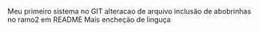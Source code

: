 Meu primeiro sistema no GIT
alteracao de arquivo
inclusão de abobrinhas no ramo2 em README
Mais encheção de linguça